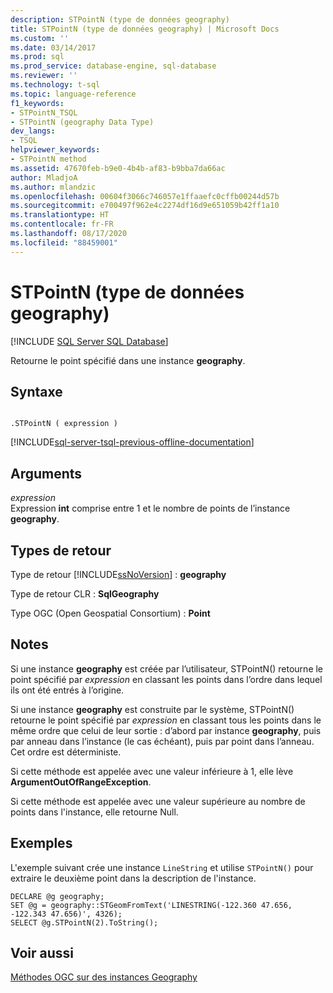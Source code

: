 ```yaml
---
description: STPointN (type de données geography)
title: STPointN (type de données geography) | Microsoft Docs
ms.custom: ''
ms.date: 03/14/2017
ms.prod: sql
ms.prod_service: database-engine, sql-database
ms.reviewer: ''
ms.technology: t-sql
ms.topic: language-reference
f1_keywords:
- STPointN_TSQL
- STPointN (geography Data Type)
dev_langs:
- TSQL
helpviewer_keywords:
- STPointN method
ms.assetid: 47670feb-b9e0-4b4b-af83-b9bba7da66ac
author: MladjoA
ms.author: mlandzic
ms.openlocfilehash: 00604f3066c746057e1ffaaefc0cffb00244d57b
ms.sourcegitcommit: e700497f962e4c2274df16d9e651059b42ff1a10
ms.translationtype: HT
ms.contentlocale: fr-FR
ms.lasthandoff: 08/17/2020
ms.locfileid: "88459001"
---
```

# <a name="stpointn-geography-data-type"></a>STPointN (type de données geography)
[!INCLUDE [SQL Server SQL Database](../../includes/applies-to-version/sql-asdb.md)]

  Retourne le point spécifié dans une instance **geography**.  
  
## <a name="syntax"></a>Syntaxe  
  
```  
  
.STPointN ( expression )  
```  
  
[!INCLUDE[sql-server-tsql-previous-offline-documentation](../../includes/sql-server-tsql-previous-offline-documentation.md)]

## <a name="arguments"></a>Arguments
 *expression*  
 Expression **int** comprise entre 1 et le nombre de points de l’instance **geography**.  
  
## <a name="return-types"></a>Types de retour  
 Type de retour [!INCLUDE[ssNoVersion](../../includes/ssnoversion-md.md)] : **geography**  
  
 Type de retour CLR : **SqlGeography**  
  
 Type OGC (Open Geospatial Consortium) : **Point**  
  
## <a name="remarks"></a>Notes  
 Si une instance **geography** est créée par l’utilisateur, STPointN() retourne le point spécifié par *expression* en classant les points dans l’ordre dans lequel ils ont été entrés à l’origine.  
  
 Si une instance **geography** est construite par le système, STPointN() retourne le point spécifié par *expression* en classant tous les points dans le même ordre que celui de leur sortie : d’abord par instance **geography**, puis par anneau dans l’instance (le cas échéant), puis par point dans l’anneau. Cet ordre est déterministe.  
  
 Si cette méthode est appelée avec une valeur inférieure à 1, elle lève **ArgumentOutOfRangeException**.  
  
 Si cette méthode est appelée avec une valeur supérieure au nombre de points dans l'instance, elle retourne Null.  
  
## <a name="examples"></a>Exemples  
 L'exemple suivant crée une instance `LineString` et utilise `STPointN()` pour extraire le deuxième point dans la description de l'instance.  
  
```  
DECLARE @g geography;  
SET @g = geography::STGeomFromText('LINESTRING(-122.360 47.656, -122.343 47.656)', 4326);  
SELECT @g.STPointN(2).ToString();  
```  
  
## <a name="see-also"></a>Voir aussi  
 [Méthodes OGC sur des instances Geography](../../t-sql/spatial-geography/ogc-methods-on-geography-instances.md)  
  
  
